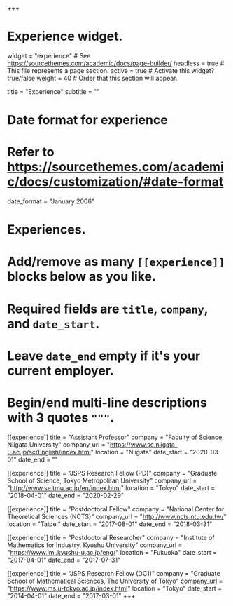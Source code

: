 +++
# Experience widget.
widget = "experience"  # See https://sourcethemes.com/academic/docs/page-builder/
headless = true  # This file represents a page section.
active = true  # Activate this widget? true/false
weight = 40  # Order that this section will appear.

title = "Experience"
subtitle = ""

# Date format for experience
#   Refer to https://sourcethemes.com/academic/docs/customization/#date-format
date_format = "January 2006"

# Experiences.
#   Add/remove as many `[[experience]]` blocks below as you like.
#   Required fields are `title`, `company`, and `date_start`.
#   Leave `date_end` empty if it's your current employer.
#   Begin/end multi-line descriptions with 3 quotes `"""`.
[[experience]]
  title = "Assistant Professor"
  company = "Faculty of Science, Niigata University"
  company_url = "https://www.sc.niigata-u.ac.jp/sc/English/index.html"
  location = "Niigata"
  date_start = "2020-03-01"
  date_end = ""

[[experience]]
  title = "JSPS Research Fellow (PD)"
  company = "Graduate School of Science, Tokyo Metropolitan University"
  company_url = "http://www.se.tmu.ac.jp/en/index.html"
  location = "Tokyo"
  date_start = "2018-04-01"
  date_end = "2020-02-29"

[[experience]]
  title = "Postdoctoral Fellow"
  company = "National Center for Theoretical Sciences (NCTS)"
  company_url = "http://www.ncts.ntu.edu.tw/"
  location = "Taipei"
  date_start = "2017-08-01"
  date_end = "2018-03-31"

[[experience]]
  title = "Postdoctoral Researcher"
  company = "Institute of Mathematics for Industry, Kyushu University"
  company_url = "https://www.imi.kyushu-u.ac.jp/eng/"
  location = "Fukuoka"
  date_start = "2017-04-01"
  date_end = "2017-07-31"

[[experience]]
  title = "JSPS Research Fellow (DC1)"
  company = "Graduate School of Mathematical Sciences, The University of Tokyo"
  company_url = "https://www.ms.u-tokyo.ac.jp/index.html"
  location = "Tokyo"
  date_start = "2014-04-01"
  date_end = "2017-03-01"
+++
